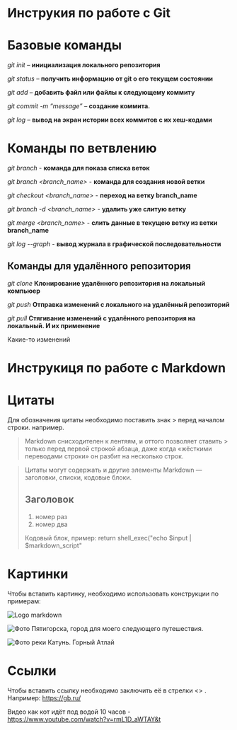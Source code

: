 # Инструкия по работе с Git

# Базовые команды

*git init* – **инициализация локального репозитория**

*git status* – **получить информацию от git о его текущем состоянии**

*git add* – **добавить файл или файлы к следующему коммиту**

*git commit -m “message”* – **создание коммита.**

*git log* – **вывод на экран истории всех коммитов с их хеш-кодами**

# Команды по ветвлению

*git branch* - **команда для показа списка веток**

*git branch <branch_name>* - **команда для создания новой ветки**

*git checkout <branch_name>* - **переход на ветку branch_name**

*git branch -d <branch_name>* - **удалить уже слитую ветку**

*git merge <branch_name>* - **слить данные в текущею ветку из ветки branch_name**

*git log --graph* - **вывод журнала в графической последовательности**

## Команды для удалённого репозитория

*git clone* **Клонирование удалённого репозитория на локальный компьюер**

*git push* **Отправка изменений с локального на удалённый репозиторий**

*git pull* **Стягивание изменений с удалённого репозитория на локальный. И их применение**

Какие-то изменений


# Инструкиця по работе с Markdown

# Цитаты
Для обозначения цитаты необходимо поставить знак > перед началом строки. 
например. 
> Markdown снисходителен к лентяям, и оттого позволяет ставить > только перед первой строкой абзаца, даже когда «жёсткими переводами строки» он разбит на несколько строк.

> Цитаты могут содержать и другие элементы Markdown — заголовки, списки, кодовые блоки.
>## Заголовок
> 1. номер раз
> 2. номер два
>
> Кодовый блок, пример:
> return shell_exec("echo $input | $markdown_script"

# Картинки

Чтобы вставить картинку, необходимо использовать конструкции по примерам: 

![Logo markdown](C:\Users\799312\Desktop\GeekBrains\Seminar1\preview_markdown.png)

![Фото Пятигорска, город для моего следующего путешествия.](C:\Users\799312\Desktop\GeekBrains\Seminar1\pyatigorsk.jpg)

![Фото реки Катунь. Горный Атлай](C:\Users\799312\Desktop\GeekBrains\Seminar1\Dalnij.vostok.reki.jpg)

# Ссылки

Чтобы вставить ссылку  необходимо заключить её в стрелки <> . Например: 
<https://gb.ru/>

 Видео как кот идёт под водой 10 часов - <https://www.youtube.com/watch?v=rmL1D_aWTAY&t>
